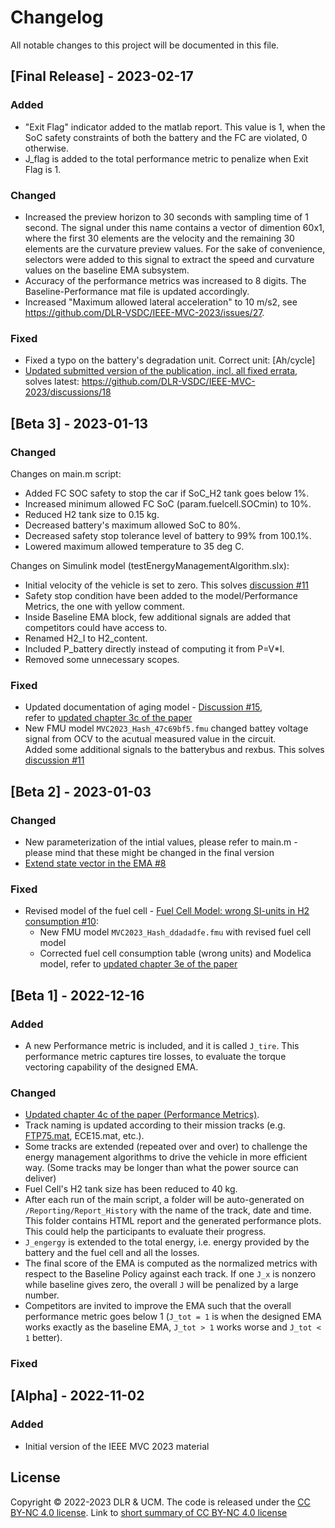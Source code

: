 # Changelog

All notable changes to this project will be documented in this file.

## [Final Release] - 2023-02-17

### Added
- "Exit Flag" indicator added to the matlab report. This value is 1, when the SoC safety constraints of both the battery and the FC are violated, 0 otherwise. 
- J_flag is added to the total performance metric to penalize when Exit Flag is 1.

### Changed
- Increased the preview horizon to 30 seconds with sampling time of 1 second. The signal under this name contains a vector of dimention 60x1, where the first 30 elements are the velocity and the remaining 30 elements are the curvature preview values. For the sake of convenience, selectors were added to this signal to extract the speed and curvature values on the baseline EMA subsystem.
- Accuracy of the performance metrics was increased to 8 digits. The Baseline-Performance mat file is updated accordingly.
- Increased "Maximum allowed lateral acceleration" to 10&nbsp;m/s2, see https://github.com/DLR-VSDC/IEEE-MVC-2023/issues/27.

### Fixed
- Fixed a typo on the battery's degradation unit. Correct unit: [Ah/cycle]
- [Updated submitted version of the publication, incl. all fixed errata](https://elib.dlr.de/193953), solves latest: https://github.com/DLR-VSDC/IEEE-MVC-2023/discussions/18

## [Beta 3] - 2023-01-13

### Changed
Changes on main.m script:
- Added FC SOC safety to stop the car if SoC_H2 tank goes below 1%.
- Increased minimum allowed FC SoC (param.fuelcell.SOCmin) to 10%.
- Reduced H2 tank size to 0.15 kg.
- Decreased battery's maximum allowed SoC to 80%.
- Decreased safety stop tolerance level of battery to 99% from 100.1%.
- Lowered maximum allowed temperature to 35 deg C.

Changes on Simulink model (testEnergyManagementAlgorithm.slx):
- Initial velocity of the vehicle is set to zero. This solves [discussion #11](https://github.com/DLR-VSDC/IEEE-MVC-2023/discussions/11)
- Safety stop condition have been added to the model/Performance Metrics, the one with yellow comment.
- Inside Baseline EMA block, few additional signals are added that competitors could have access to.
- Renamed H2_I to H2_content.
- Included P_battery directly instead of computing it from P=V*I.
- Removed some unnecessary scopes.


### Fixed

- Updated documentation of aging model - [Discussion #15](https://github.com/DLR-VSDC/IEEE-MVC-2023/discussions/15),   
refer to [updated chapter 3c of the paper](./media/MVC2023_chapter3C_update_Beta3.pdf)
- New FMU model `MVC2023_Hash_47c69bf5.fmu` changed battey voltage signal from OCV to the acutual measured value in the circuit.    
 Added some additional signals to the batterybus and rexbus. This solves [discussion #11](https://github.com/DLR-VSDC/IEEE-MVC-2023/discussions/11)

## [Beta 2] - 2023-01-03

### Changed

- New parameterization of the intial values, please refer to main.m - please mind that these might be changed in the final version
- [Extend state vector in the EMA #8](https://github.com/DLR-VSDC/IEEE-MVC-2023/issues/8)

### Fixed
- Revised model of the fuel cell - [Fuel Cell Model: wrong SI-units in H2 consumption #10](https://github.com/DLR-VSDC/IEEE-MVC-2023/issues/10):
	- New FMU model `MVC2023_Hash_ddadadfe.fmu` with revised fuel cell model
	- Corrected fuel cell consumption table (wrong units) and Modelica model, refer to [updated chapter 3e of the paper](./media/MVC2023_chapter3E_update_Beta2.pdf)


## [Beta 1] - 2022-12-16

### Added

- A new Performance metric is included, and it is called `J_tire`. This performance metric captures tire losses, to evaluate the torque vectoring capability of the designed EMA.

### Changed

- [Updated chapter 4c of the paper (Performance Metrics)](./media/MVC2023_chapter4C_update_Beta1.pdf).
- Track naming is updated according to their mission tracks (e.g. [FTP75.mat](ftp://ftp75.mat/), ECE15.mat, etc.).
- Some tracks are extended (repeated over and over) to challenge the energy management algorithms to drive the vehicle in more efficient way. (Some tracks may be longer than what the power source can deliver)
- Fuel Cell's H2 tank size has been reduced to 40 kg.
- After each run of the main script, a folder will be auto-generated on `/Reporting/Report_History` with the name of the track, date and time. This folder contains HTML report and the generated performance plots. This could help the participants to evaluate their progress.
- `J_engergy` is extended to the total energy, i.e. energy provided by the battery and the fuel cell and all the losses.
- The final score of the EMA is computed as the normalized metrics with respect to the Baseline Policy against each track. If one `J_x` is nonzero while baseline gives zero, the overall `J` will be penalized by a large number.
- Competitors are invited to improve the EMA such that the overall performance metric goes below 1 (`J_tot = 1` is when the designed EMA works exactly as the baseline EMA, `J_tot > 1` works worse and `J_tot < 1` better).

### Fixed

## [Alpha] - 2022-11-02

### Added

- Initial version of the IEEE MVC 2023 material

## License
Copyright © 2022-2023 DLR & UCM. The code is released under the [CC BY-NC 4.0 license](https://creativecommons.org/licenses/by-nc/4.0/legalcode). Link to [short summary of CC BY-NC 4.0 license](https://creativecommons.org/licenses/by-nc/4.0/)
